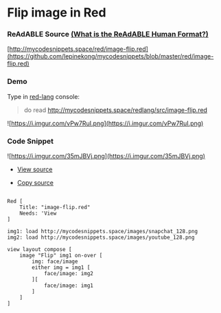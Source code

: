 
# Flip image in Red


### ReAdABLE Source [(What is the ReAdABLE Human Format?)](http://readablehumanformat.com)

[http://mycodesnippets.space/red/image-flip.red](https://github.com/lepinekong/mycodesnippets/blob/master/red/image-flip.red)


### Demo

Type in [red-lang](https://www.red-lang.org/p/download.html) console: 
>do read http://mycodesnippets.space/redlang/src/image-flip.red

![https://i.imgur.com/vPw7RuI.png](https://i.imgur.com/vPw7RuI.png)
                    

### Code Snippet

![https://i.imgur.com/35mJBVj.png](https://i.imgur.com/35mJBVj.png)
                    
- [View source](https://github.com/lepinekong/mycodesnippets/blob/master/redlang/src/image-flip.red)
                        
- [Copy source](https://raw.githubusercontent.com/lepinekong/mycodesnippets/master/redlang/src/image-flip.red)
                        


```red

Red [
    Title: "image-flip.red"
    Needs: 'View
]

img1: load http://mycodesnippets.space/images/snapchat_128.png
img2: load http://mycodesnippets.space/images/youtube_128.png

view layout compose [
    image "Flip" img1 on-over [
        img: face/image
        either img = img1 [
            face/image: img2
        ][
            face/image: img1
        ]
    ] 
]
        
```


